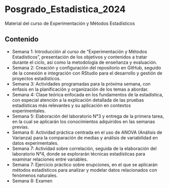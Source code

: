 # Posgrado_Estadistica_2024
Material del curso de Experimentación y Métodos Estadísticos 
## Contenido 
+ Semana 1: Introducción al curso de “Experimentación y Métodos Estadísticos”, presentación de los objetivos y contenidos a tratar durante el ciclo, así como la metodología de enseñanza y evaluación.
+ Semana 2: Creación y configuración del repositorio en GitHub, seguido de la conexión e integración con RStudio para el desarrollo y gestión de proyectos estadísticos.
+ Semana 3: Actividades programadas para la próxima semana, con énfasis en la planificación y organización de los temas a abordar.
+ Semana 4: Clase teórica enfocada en los fundamentos de la estadística, con especial atención a la explicación detallada de las pruebas estadísticas más relevantes y su aplicación en contextos experimentales.
+ Semana 5: Elaboración del laboratorio N°3 y entrega de la primera tarea, en la cual se aplicarán los conocimientos adquiridos en las semanas previas.
+ Semana 6: Actividad práctica centrada en el uso de ANOVA (Análisis de Varianza) para la comparación de medias y análisis de variabilidad en datos experimentales.
+ Semana 7: Actividad sobre correlación, seguida de la elaboración del laboratorio N°4, donde se explorarán técnicas estadísticas para examinar relaciones entre variables.
+ Semana 7: Ejercicio práctico sobre erupciones, en el que se aplicarán métodos estadísticos para analizar y modelar datos relacionados con fenómenos naturales.
+ Semana 8: Examen

